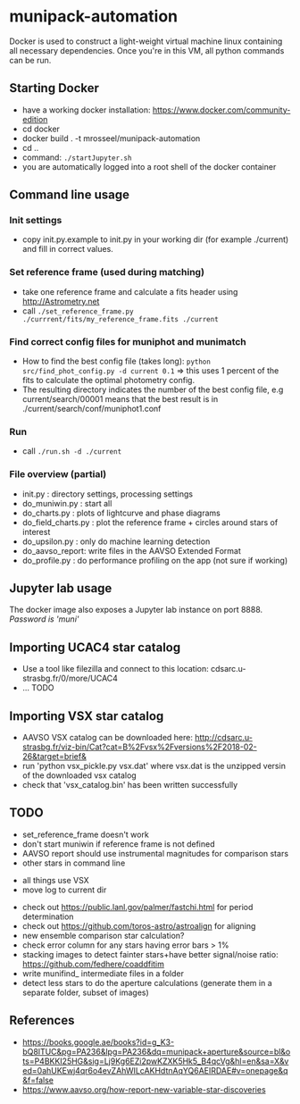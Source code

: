 # munipack-automation

Docker is used to construct a light-weight virtual machine linux containing all necessary dependencies.
Once you're in this VM, all python commands can be run.

## Starting Docker

* have a working docker installation: https://www.docker.com/community-edition
* cd docker
* docker build . -t mrosseel/munipack-automation
* cd ..
* command: `./startJupyter.sh`
* you are automatically logged into a root shell of the docker container

## Command line usage

### Init settings

* copy init.py.example to init.py in your working dir (for example ./current) and fill in correct values.

### Set reference frame (used during matching)

* take one reference frame and calculate a fits header using http://Astrometry.net
* call `./set_reference_frame.py ./currrent/fits/my_reference_frame.fits ./current`

### Find correct config files for muniphot and munimatch

* How to find the best config file (takes long): `python src/find_phot_config.py -d current 0.1` => this 
uses 1 percent of the fits to calculate the optimal photometry config.
* The resulting directory indicates the number of the best config file, e.g current/search/00001 means that 
the best result is in ./current/search/conf/muniphot1.conf

### Run

* call `./run.sh -d ./current`

### File overview (partial)

* init.py : directory settings, processing settings
* do_muniwin.py : start all
* do_charts.py : plots of lightcurve and phase diagrams
* do_field_charts.py : plot the reference frame + circles around stars of interest
* do_upsilon.py : only do machine learning detection
* do_aavso_report: write files in the AAVSO Extended Format
* do_profile.py : do performance profiling on the app (not sure if working)

## Jupyter lab usage

The docker image also exposes a Jupyter lab instance on port 8888.
_Password is 'muni'_

## Importing UCAC4 star catalog

* Use a tool like filezilla and connect to this location: cdsarc.u-strasbg.fr/0/more/UCAC4
* ... TODO

## Importing VSX star catalog

* AAVSO VSX catalog can be downloaded here: http://cdsarc.u-strasbg.fr/viz-bin/Cat?cat=B%2Fvsx%2Fversions%2F2018-02-26&target=brief&
* run 'python vsx_pickle.py vsx.dat' where vsx.dat is the unzipped versin of the downloaded vsx catalog
* check that 'vsx_catalog.bin' has been written successfully

## TODO

- set_reference_frame doesn't work
- don't start muniwin if reference frame is not defined
- AAVSO report should use instrumental magnitudes for comparison stars
- other stars in command line
+ all things use VSX
+ move log to current dir
- check out https://public.lanl.gov/palmer/fastchi.html for period determination
- check out https://github.com/toros-astro/astroalign for aligning
- new ensemble comparison star calculation?
- check error column for any stars having error bars > 1%
- stacking images to detect fainter stars+have better signal/noise ratio: https://github.com/fedhere/coaddfitim
- write munifind_ intermediate files in a folder
- detect less stars to do the aperture calculations (generate them in a separate folder, subset of images)

## References

* https://books.google.ae/books?id=g_K3-bQ8lTUC&pg=PA236&lpg=PA236&dq=munipack+aperture&source=bl&ots=P4BKKI25HG&sig=Lj9Kg6EZi2pwKZXK5Hk5_B4qcVg&hl=en&sa=X&ved=0ahUKEwj4qr6o4evZAhWILcAKHdtnAqYQ6AEIRDAE#v=onepage&q&f=false
* https://www.aavso.org/how-report-new-variable-star-discoveries
